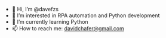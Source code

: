 - 👋 Hi, I’m @davefzs
- 👀 I’m interested in RPA automation and Python development
- 🌱 I’m currently learning Python
- 📫 How to reach me: davidchafer@gmail.com

<!---
davefzs/davefzs is a ✨ special ✨ repository because its `README.md` (this file) appears on your GitHub profile.
You can click the Preview link to take a look at your changes.
--->
